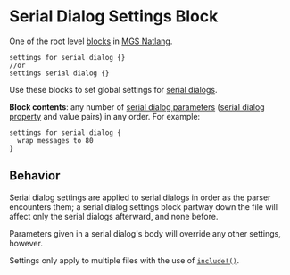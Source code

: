 # Serial Dialog Settings Block

One of the root level [blocks](../mgs/block) in [MGS Natlang](../mgs/mgs_natlang).

```mgs
settings for serial dialog {}
//or
settings serial dialog {}
```

Use these blocks to set global settings for [serial dialogs](../mgs/serial_dialogs_mgs).

**Block contents**: any number of [serial dialog parameters](../mgs/serial_dialog_parameters_mgs) ([serial dialog property](../serial_dialogs#properties) and value pairs) in any order. For example:

```mgs
settings for serial dialog {
  wrap messages to 80
}
```

## Behavior

Serial dialog settings are applied to serial dialogs in order as the parser encounters them; a serial dialog settings block partway down the file will affect only the serial dialogs afterward, and none before.

Parameters given in a serial dialog's body will override any other settings, however.

Settings only apply to multiple files with the use of [`include!()`](advanced_syntax#include).

